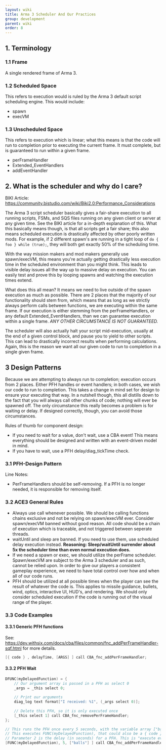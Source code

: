 ```yaml
---
layout: wiki
title: Arma 3 Scheduler And Our Practices
group: development
parent: wiki
order: 8
---
```


## 1. Terminology

### 1.1 Frame
A single rendered frame of Arma 3.

### 1.2 Scheduled Space

This refers to execution would is ruled by the Arma 3 default script scheduling engine. This would include:

* spawn
* execVM 

### 1.3 Unscheduled Space
This refers to execution which is linear; what this means is that the code will run to completion prior to executing the current frame. It must complete, but is guaranteed to run within a given frame.

* perFrameHandler
* Extended_EventHandlers
* addEventHandler


## 2. What is the scheduler and why do I care?

BIKI Article: https://community.bistudio.com/wiki/Biki2.0:Performance_Considerations

The Arma 3 script scheduler basically gives a fair-share execution to all running scripts, FSMs, and SQS files running on any given client or server at any given time. See the BIKI article for a in-depth explanation of this. What this basically means though, is that all scripts get a fair share; this also means scheduled execution is drastically affected by other poorly written mods. For example, if 2 different spawn's are running in a tight loop of `do { foo } while (true);`, they will both get exactly 50% of the scheduling time. 

With the way mission makers and mod makers generally use spawn/execVM, this means you're actually getting drastically less execution time in the scheduled environment than you might think. This leads to visible delay issues all the way up to massive delay on execution. You can easily test and prove this by looping spawns and watching the execution times extend. 

What does this all mean? It means we need to live outside of the spawn execution as much as possible. There are 2 places that the majority of our functionality should stem from, which means that as long as we strictly always perform calls between functions, we are executing within the same frame. If our execution is either stemming from the perFrameHandlers, or any default Extended_EventHandlers, than we can guarantee execution within a single frame. *ANY OTHER CIRCUMSTANCE IS NOT GUARANTEED.*

The scheduler will also actually halt your script mid-execution, usually at the end of a given control block, and pause you to yield to other scripts. This can lead to drastically incorrect results when performing calculations. Again, this is the reason we want all our given code to run to completion in a single given frame.

## 3 Design Patterns

Because we are attempting to always run to completion; execution occurs from 2 places. Either PFH handles or event handlers; in both cases, we wish our code to run to completion. This takes a change in mind set for design to ensure your executing that way. In a nutshell though, this all distills down to the fact that you will always call other chunks of code; nothing will ever be spawned off. The only circumstance this really becomes a problem is for waiting or delay. If designed correctly, though, you can avoid those circumstances. 

Rules of thumb for component design:

* If you need to wait for a value, don't wait, use a CBA event! This means everything should be designed and written with an event-driven model in mind.
* If you have to wait, use a PFH delay/diag_tickTime check.


### 3.1 PFH-Design Pattern

Line Notes:
 
* PerFrameHandlers should be self-removing. If a PFH is no longer needed, it is responsible for removing itself.



### 3.2 ACE3 General Rules

* Always use call whenever possible. We should be calling functions chains exclusive and not be relying on spawn/execVM ever. Consider spawn/execVM banned without good reason. All code should be a chain of execution which is traceable, and not triggered between seperate threads.
* waitUntil and sleep are banned. If you need to use them, use scheduled delay execution instead.  **Reasoning: Sleep/waitUntil surrender about 5x the scheduler time than even normal execution does.**
* If we need a spawn or exec, we should utilize the perFrame scheduler. Spawn/execVM are subject to the Arma 3 scheduler and as such, cannot be relied upon. In order to give our players a consistent gameplay experience, we need to have total control over how and when all of our code runs.
* PFH should be utilized at all possible times when the player can see the result of whatever the code is. This applies to missile guidance, bullets, wind, optics, interactive UI, HUD's, and rendering. We should only consider scheduled execution if the code is running out of the visual range of the player. 


### 3.3 Code Examples

#### 3.3.1 Generic PFH functions
See: https://dev.withsix.com/docs/cba/files/common/fnc_addPerFrameHandler-sqf.html for more details. 

```c++
[{ code } , delayTime, [ARGS] ] call CBA_fnc_addPerFrameHandler;
```


#### 3.3.2 PFH Wait

```c++
DFUNC(myDelayedFunction) = {
	// Our argument array is passed in a PFH as select 0
	_args = _this select 0;
	
	// Print our arguments
	diag_log text format["I received: %1", (_args select 0)];
	
	// Delete this PFH, so it is only executed once
	[_this select 1] call CBA_fnc_removePerFrameHandler;
};

// This runs the PFH once every 5 seconds, with the variable array ["balls"] being passed in
// This executes FUNC(myDelayedFunction), that could also be a { code } block.
// Parameter 2 is the delay (in seconds) for a PFH. This is "execute every N seconds", 0 will be every frame.
[FUNC(myDelayedFunction), 5, ["balls"] ] call CBA_fnc_addPerFrameHandler;
```
